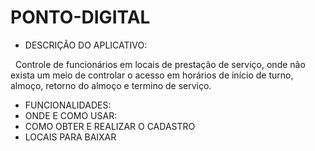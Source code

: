 # PONTO-DIGITAL


 - DESCRIÇÃO DO APLICATIVO:
 
   Controle de funcionários em locais de prestação de serviço, onde não exista um meio de controlar o acesso em horários de        início de turno, almoço, retorno do almoço e termino de serviço.
   
 - FUNCIONALIDADES:
 - ONDE E COMO USAR:
 - COMO OBTER E REALIZAR O CADASTRO
 - LOCAIS PARA BAIXAR
